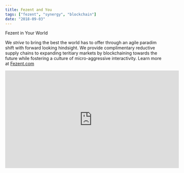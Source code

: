 ```yaml
---
title: Fezent and You
tags: ["fezent", "synergy", "blockchain"]
date: "2018-09-03"
---
```


Fezent in Your World

We *strive* to bring the best the world has to offer through an agile paradim shift with forward looking hindsight. We provide complimentary reductive supply chains to expanding teritiary markets by blockchaining towards the future while fostering a culture of micro-aggressive interactivity. Learn more at [Fezent.com](http://fezent.com/)

<iframe width="560" height="315" src="https://www.youtube.com/embed/iD1KeTK4K1k" frameborder="0" allowfullscreen></iframe>
